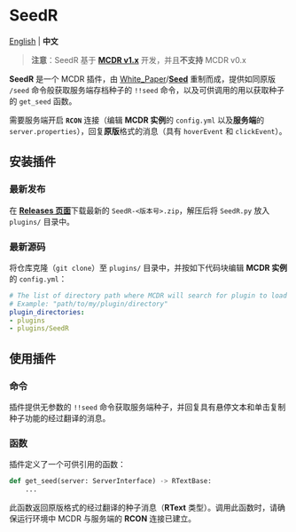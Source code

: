# SeedR

[English](README.md) | **中文**

> **注意**：SeedR 基于 [**MCDR v1.x**](https://github.com/Fallen-Breath/MCDReforged) 开发，并且**不支持** MCDR v0.x

**SeedR** 是一个 MCDR 插件，由 [White_Paper](https://github.com/AngelicaRoot)/[**Seed**](https://github.com/MCDReforged/Seed) 重制而成，提供如同原版 `/seed` 命令般获取服务端存档种子的 `!!seed` 命令，以及可供调用的用以获取种子的 `get_seed` 函数。

需要服务端开启 **`RCON`** 连接（编辑 **MCDR 实例**的 `config.yml` 以及**服务端**的 `server.properties`），回复**原版**格式的消息（具有 `hoverEvent` 和 `clickEvent`）。

## 安装插件

### 最新发布

在 [**Releases 页面**](https://github.com/Van-Involution/SeedR/releases)下载最新的 `SeedR-<版本号>.zip`，解压后将 `SeedR.py` 放入 `plugins/` 目录中。

### 最新源码

将仓库克隆（`git clone`）至 `plugins/` 目录中，并按如下代码块编辑 **MCDR 实例**的 `config.yml`：

```YAML
# The list of directory path where MCDR will search for plugin to load
# Example: "path/to/my/plugin/directory"
plugin_directories:
- plugins
- plugins/SeedR
```

## 使用插件

### 命令

插件提供无参数的 `!!seed` 命令获取服务端种子，并回复具有悬停文本和单击复制种子功能的经过翻译的消息。

### 函数

插件定义了一个可供引用的函数：

```Python
def get_seed(server: ServerInterface) -> RTextBase:
    ...
```

此函数返回原版格式的经过翻译的种子消息（**RText** 类型）。调用此函数时，请确保运行环境中 MCDR 与服务端的 **RCON** 连接已建立。
